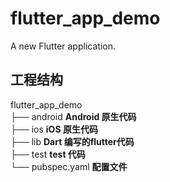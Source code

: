 # flutter_app_demo

A new Flutter application.

## 工程结构

flutter_app_demo   
 ├── android  **Android 原生代码**           
 ├── ios      **iOS 原生代码**   
 ├── lib      **Dart 编写的flutter代码**   
 ├── test     **test 代码**   
 └── pubspec.yaml **配置文件**   
